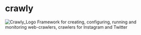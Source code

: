 # crawly
![Crawly_Logo](https://github.com/zago-tech/crawly/assets/72471805/42ab71f1-805b-44e1-9c8f-d4c6b827a58a)
Framework for creating, configuring, running and monitoring web-crawlers, crawlers for Instagram and Twitter
